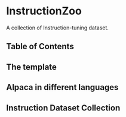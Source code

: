 # InstructionZoo

A collection of Instruction-tuning dataset.

## Table of Contents

## The template

## Alpaca in different languages


## Instruction Dataset Collection
